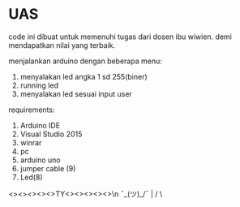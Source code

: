 # UAS

code ini dibuat untuk memenuhi tugas dari dosen ibu wiwien.
demi mendapatkan nilai yang terbaik.

menjalankan arduino dengan beberapa menu:
1. menyalakan led angka 1 sd 255(biner)
2. running led
3. menyalakan led sesuai input user

requirements:
1. Arduino IDE
2. Visual Studio 2015
3. winrar
4. pc
5. arduino uno
6. jumper cable (9)
7. Led(8)

<><><><><>TY<><><><><>\n
     ¯\_(ツ)_/¯
          |
         / \

